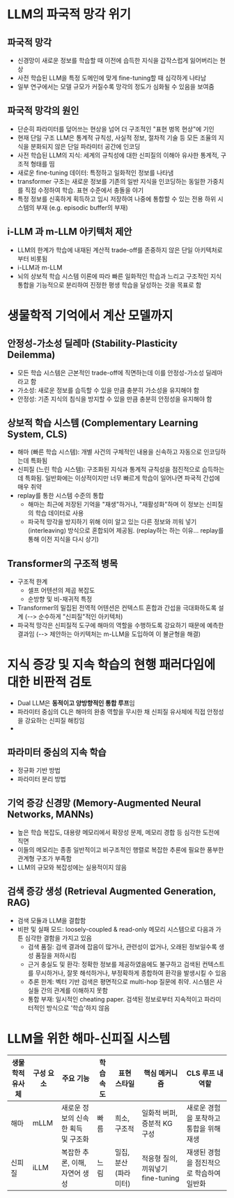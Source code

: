 # LLM의 파국적 망각 위기
## 파국적 망각
- 신경망이 새로운 정보를 학습할 때 이전에 습득한 지식을 갑작스럽게 잃어버리는 현상
- 사전 학습된 LLM을 특정 도메인에 맞게 fine-tuning할 때 심각하게 나타남
- 일부 연구에서는 모델 규모가 커질수록 망각의 정도가 심화될 수 있음을 보여줌

## 파국적 망각의 원인
- 단순히 파라미터를 덮어쓰는 현상을 넘어 더 구조적인 "표현 벙목 현상"에 기인
- 현재 단일 구조 LLM은 통계적 규칙성, 사실적 정보, 절차적 기술 등 모든 조율의 지식을 분화되지 않은 단일 파라미터 공간에 인코딩
- 사전 학습된 LLM의 지식: 세계의 규칙성에 대한 신피질의 이해아 유사한 통계적, 구조적 형태를 띰
- 새로운 fine-tuning 데이터: 특정하고 일화적인 정보를 나타냄
- transformer 구조는 새로운 정보를 기존의 일반 지식을 인코딩하는 동일한 가중치를 직접 수정하여 학습. 표현 수준에서 충돌을 야기
- 특정 정보를 신혹하게 획득하고 임시 저장하여 나중에 통합할 수 있는 전용 하위 시스템의 부재 (e.g. episodic buffer의 부재)

## i-LLM 과 m-LLM 아키텍처 제안
- LLM의 한계가 학습에 내재된 계산적 trade-off를 존중하지 않은 단일 아키텍처로부터 비롯됨
- i-LLM과 m-LLM
- 뇌의 상보적 학습 시스템 이론에 따라 빠른 일화적인 학습과 느리고 구조적인 지식 통합을 기능적으로 분리하여 진정한 평생 학습을 달성하는 것을 목표로 함

# 생물학적 기억에서 계산 모델까지
## 안정성-가소성 딜레마 (Stability-Plasticity Deilemma)
- 모든 학습 시스템은 근본적인 trade-off에 직면하는데 이를 안정성-가소성 딜레마라고 함
- 가소성: 새로운 정보를 습득할 수 있을 만큼 충분히 가소성을 유지해야 함
- 안정성: 기존 지식의 침식을 방지할 수 있을 만큼 충분히 안정성을 유지해야 함

## 상보적 학습 시스템 (Complementary Learning System, CLS)
- 해마 (빠른 학습 시스템): 개별 사건의 구체적인 내용을 신속하고 자동으로 인코딩하는데 특화됨
- 신피질 (느린 학습 시스템): 구조화된 지식과 통계적 규칙성을 점진적으로 습득하는데 특화됨. 일반화에는 이상적이지만 너무 빠르게 학습이 일어나면 파국적 간섭에 매우 취약
- replay를 통한 시스템 수준의 통합
  - 해마는 최근에 저장된 기억을 "재생"하거나, "재활성화"하며 이 정보는 신피질의 학습 데이터로 사용
  - 파국적 망각을 방지하기 위해 이미 알고 있는 다른 정보와 끼워 넣기(interleaving) 방식으로 혼합되어 제공됨. (replay하는 하는 이유... replay를 통해 이전 지식을 다시 상기)
 
## Transformer의 구조적 병목
- 구조적 한계
  - 셀프 어텐션의 제곱 복잡도
  - 순방향 및 비-재귀적 특정
- Transformer의 밀집된 전역적 어텐션은 컨텍스트 혼합과 간섭을 극대화하도록 설계 (--> 순수하게 "신피질"적인 아키텍처)
- 파국적 망각은 신피질적 도구에 해마의 역할을 수행하도록 강요하기 때문에 예측한 결과임 (--> 제안하는 아키텍처는 m-LLM을 도입하여 이 불균형을 해결)

# 지식 증강 및 지속 학습의 현행 패러다임에 대한 비판적 검토
- Dual LLM은 **동적이고 양방향적인 통합 루프**임
- 파라미터 중심의 CL은 해마의 완충 역할을 무시한 채 신피질 유사체에 직접 안정성을 강요하는 신피질 해킹임
- 
## 파라미터 중심의 지속 학습
- 정규화 기반 방법
- 파라미터 분리 방법
## 기억 증강 신경망 (Memory-Augmented Neural Networks, MANNs)
- 높은 학습 복잡도, 대용량 메모리에서 확장성 문제, 메모리 경합 등 심각한 도전에 직면
- 이들의 메모리는 종종 일반적이고 비구조적인 행렬로 복잡한 추론에 필요한 풍부한 관계형 구조가 부족함
- LLM의 규모와 복잡성에는 실용적이지 않음
## 검색 증강 생성 (Retrieval Augmented Generation, RAG)
- 검색 모듈과 LLM을 결합함
- 비판 및 실패 모드: loosely-coupled & read-only 메모리 시스템으로 다음과 가튼 심각한 결함을 가지고 있음
  - 검색 품질: 검색 결과에 잡음이 많거나, 관련성이 없거나, 오래된 정보일수록 생성 품질을 저하시킴
  - 근거 충실도 및 환각: 정확한 정보를 제공하였음에도 불구하고 검색된 컨텍스트를 무시하거나, 잘못 해석하거나, 부정확하게 종합하여 환각을 발생시킬 수 있음
  - 추론 한계: 벡터 기반 검색은 평면적으로 multi-hop 질문에 취약. 시스템은 사실들 간의 관계를 이해하지 못함
  - 통합 부재: 일시적인 cheating paper. 검색된 정보로부터 지속적이고 파라미터적인 방식으로 '학습'하지 않음

# LLM을 위한 해마-신피질 시스템
| 생물학적 유사체 | 구성 요소 | 주요 기능 | 학습 속도 | 표현 스타일 | 핵심 메커니즘 | CLS 루프 내 역할 | 
|---|---|---|---|---|---|---|
| 해마 | mLLM | 새로운 정보의 신속한 획득 및 구조화 | 빠름 | 희소, 구조적 | 일화적 버퍼, 증분적 KG 구성 | 새로운 경험을 포착하고 통합을 위해 재생 |
| 신피질 | iLLM | 복잡한 추론, 이해, 자연어 생성 | 느림 | 밀집, 분산(파라미터) | 적응형 질의, 끼워넣기 fine-tuning | 재생된 경험을 점진적으로 학습하여 일반화| 




